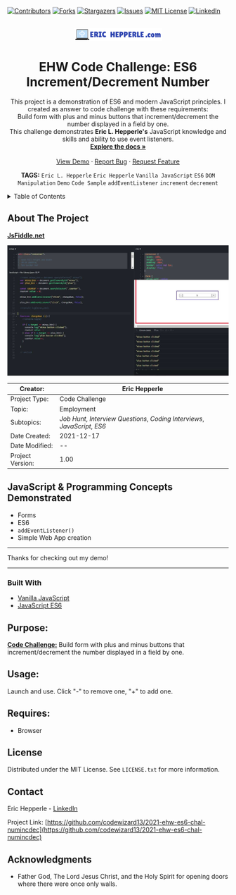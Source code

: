 <div id="top"></div>
<!--
*** Readme.md by Eric L. Hepperle
*** Inspired by the Best-README-Template at:
*** https://github.com/othneildrew/Best-README-Template
*** Date Modified: 02/26/22
-->

<!-- PROJECT SHIELDS -->
<!--
*** I'm using markdown "reference style" links for readability.
*** Reference links are enclosed in brackets [ ] instead of parentheses ( ).
*** See the bottom of this document for the declaration of the reference variables
*** for contributors-url, forks-url, etc. This is an optional, concise syntax you may use.
*** https://www.markdownguide.org/basic-syntax/#reference-style-links
-->
[![Contributors][contributors-shield]][contributors-url]
[![Forks][forks-shield]][forks-url]
[![Stargazers][stars-shield]][stars-url]
[![Issues][issues-shield]][issues-url]
[![MIT License][license-shield]][license-url]
[![LinkedIn][linkedin-shield]][linkedin-url]

<!-- PROJECT LOGO -->
<br />

<div align="center">
  <a href="https://erichepperle.com">
    <img src="pix/ehd-logo-site-ehw-2022-01.png" alt="Logo">
  </a>


<h1 align="center">EHW Code Challenge: ES6 Increment/Decrement Number</h1>

<section>
  <p align="center">
    This project is a demonstration of ES6 and modern JavaScript principles.
    I created as answer to code challenge with these requirements:<br>
      Build form with plus and minus buttons that increment/decrement the number displayed in a field by one.<br>    
    This challenge demonstrates <strong>Eric L. Hepperle's</strong> JavaScript knowledge and skills and ability to use event listeners.
    <br />
    <a href="https://github.com/codewizard13/2021-ehw-es6-chal-numincdec"><strong>Explore the docs »</strong></a>
    <br />
    <br />
    <a href="https://erichepperle.com/sub/code-challenge/2021-ehw-es6-chal-numincdec/">View Demo</a>
    ·
    <a href="https://github.com/codewizard13/2021-ehw-es6-chal-numincdec/issues">Report Bug</a>
    ·
    <a href="https://github.com/codewizard13/2021-ehw-es6-chal-numincdec/issues">Request Feature</a>
  </p>

<!-- TAGS -->
**TAGS:** `Eric L. Hepperle`   `Eric Hepperle`   `Vanilla JavaScript`   `ES6`   `DOM Manipulation`   `Demo`   `Code Sample` `addEventListener` `increment` `decrement`
</div>

<!-- TABLE OF CONTENTS -->

<details>
  <summary>Table of Contents</summary>
  <ol>
    <li>
      <a href="#about-the-project">About The Project</a>
      <ul>
        <li><a href="#built-with">Built With</a></li>
      </ul>
    </li>
    <li>
      <a href="#getting-started">Getting Started</a>
      <ul>
        <li><a href="#prerequisites">Prerequisites</a></li>
        <li><a href="#installation">Installation</a></li>
      </ul>
    </li>
    <li><a href="#usage">Usage</a></li>
    <li><a href="#roadmap">Roadmap</a></li>
    <li><a href="#contributing">Contributing</a></li>
    <li><a href="#license">License</a></li>
    <li><a href="#contact">Contact</a></li>
    <li><a href="#acknowledgments">Acknowledgments</a></li>
  </ol>
</details>
<!-- ABOUT THE PROJECT -->

## About The Project

**[JsFiddle.net][fiddle-url]**

[![JSFiddle Screenshot][product-screenshot]][fiddle-url]

| Creator:         | Eric Hepperle                                                |
| ---------------- | ------------------------------------------------------------ |
| Project Type:    | Code Challenge                                               |
| Topic:           | Employment                                                   |
| Subtopics:       | *Job Hunt*, *Interview Questions*, *Coding Interviews*, *JavaScript*, *ES6* |
| Date Created:    | 2021-12-17                                                   |
| Date Modified:   | --                                                           |
| Project Version: | 1.00                                                         |

## JavaScript & Programming Concepts Demonstrated
* Forms
* ES6
* `addEventListener()`
* Simple Web App creation

---

Thanks for checking out my demo!

---

### Built With

* [Vanilla JavaScript](https://thisinterestsme.com/vanilla-javascript/)
* [JavaScript ES6](https://exploringjs.com/es6/)

<!-- GETTING STARTED -->

## Purpose:

**<u>Code Challenge:</u>** Build form with plus and minus buttons that increment/decrement the number displayed in a field by one.

## Usage:

Launch and use. Click "-" to remove one, "+" to add one.

## Requires:

* Browser

<!-- LICENSE -->
## License

Distributed under the MIT License. See `LICENSE.txt` for more information.

<!-- CONTACT -->

## Contact

Eric Hepperle - [LinkedIn][linkedin-url]

Project Link: [https://github.com/codewizard13/2021-ehw-es6-chal-numincdec](https://github.com/codewizard13/2021-ehw-es6-chal-numincdec)

<!-- ACKNOWLEDGMENTS -->

## Acknowledgments

* Father God, The Lord Jesus Christ, and the Holy Spirit for opening doors where there were once only walls.

<!-- MARKDOWN LINKS & IMAGES -->
<!-- https://www.markdownguide.org/basic-syntax/#reference-style-links -->
[contributors-shield]: https://img.shields.io/github/contributors/codewizard13/2021-ehw-es6-chal-numincdec.svg?style=for-the-badge
[contributors-url]: https://github.com/codewizard13/2021-ehw-es6-chal-numincdec/graphs/contributors
[forks-shield]: https://img.shields.io/github/forks/codewizard13/2021-ehw-es6-chal-numincdec.svg?style=for-the-badge
[forks-url]: https://github.com/codewizard13/2021-ehw-es6-chal-numincdec/network/members
[stars-shield]: https://img.shields.io/github/stars/codewizard13/2021-ehw-es6-chal-numincdec.svg?style=for-the-badge
[stars-url]: https://github.com/codewizard13/2021-ehw-es6-chal-numincdec/stargazers
[issues-shield]: https://img.shields.io/github/issues/codewizard13/2021-ehw-es6-chal-numincdec.svg?style=for-the-badge
[issues-url]: https://github.com/codewizard13/2021-ehw-es6-chal-numincdec/issues
[license-shield]: https://img.shields.io/github/license/codewizard13/2021-ehw-es6-chal-numincdec.svg?style=for-the-badge
[license-url]: https://github.com/codewizard13/2021-ehw-es6-chal-numincdec/blob/master/LICENSE.txt
[linkedin-shield]: https://img.shields.io/badge/-LinkedIn-black.svg?style=for-the-badge&logo=linkedin&colorB=555
[linkedin-url]: https://linkedin.com/in/erichepperle
[product-screenshot]: https://github.com/codewizard13/2021-ehw-es6-chal-numincdec/blob/master/pix/screenshot_fiddle.jpg
[fiddle-url]: https://jsfiddle.net/codeslayer2010/hmxrq7uj
